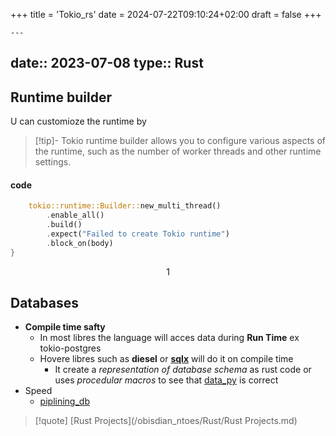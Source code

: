 +++
title = 'Tokio_rs'
date = 2024-07-22T09:10:24+02:00
draft = false
+++

    ---
date:: 2023-07-08
type:: Rust
---
## Runtime builder 
U can customioze the runtime by 
>[!tip]- 
>Tokio runtime builder allows you to configure various aspects of the runtime, such as the number of worker threads and other runtime settings.

#### code
```rust
    tokio::runtime::Builder::new_multi_thread()
        .enable_all()
        .build()
        .expect("Failed to create Tokio runtime")
        .block_on(body)
}
```

$$1$$
## Databases
- **Compile time safty**
	- In most libres the language will acces data during **Run Time** ex tokio-postgres 
	- Hovere libres  such as **diesel** or **[sqlx](/libriairies/sqlx.md)** will do it on compile time
		- It create a *representation of database schema* as rust code or uses *procedular macros* to see that [data_py](/obisdian_ntoes/notes_obsidian/ZPythonref/data_py.md)  is correct 
- Speed 
	- [piplining_db](/databases/piplining_db.md)

>[!quote] [Rust Projects](/obisdian_ntoes/Rust/Rust Projects.md)